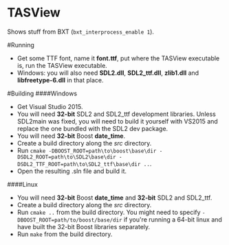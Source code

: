 TASView
==========

Shows stuff from BXT (`bxt_interprocess_enable 1`).

#Running
- Get some TTF font, name it **font.ttf**, put where the TASView executable is, run the TASView executable.
- Windows: you will also need **SDL2.dll**, **SDL2_ttf.dll**, **zlib1.dll** and **libfreetype-6.dll** in that place.

#Building
####Windows
- Get Visual Studio 2015.
- You will need **32-bit** SDL2 and SDL2_ttf development libraries. Unless SDL2main was fixed, you will need to build it yourself with VS2015 and replace the one bundled with the SDL2 dev package.
- You will need **32-bit** Boost **date_time**.
- Create a build directory along the *src* directory.
- Run `cmake -DBOOST_ROOT=path\to\boost\base\dir -DSDL2_ROOT=path\to\SDL2\base\dir -DSDL2_TTF_ROOT=path\to\SDL2_ttf\base\dir ..`.
- Open the resulting .sln file and build it.

####Linux
- You will need **32-bit** Boost **date_time** and **32-bit** SDL2 and SDL2_ttf.
- Create a build directory along the *src* directory.
- Run `cmake ..` from the build directory. You might need to specify `-DBOOST_ROOT=path/to/boost/base/dir` if you're running a 64-bit linux and have built the 32-bit Boost libraries separately.
- Run `make` from the build directory.
